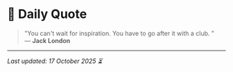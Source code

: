# 📜 Daily Quote

> "You can't wait for inspiration. You have to go after it with a club. "  
> — **Jack London**

---

_Last updated: 17 October 2025 ⏳_
